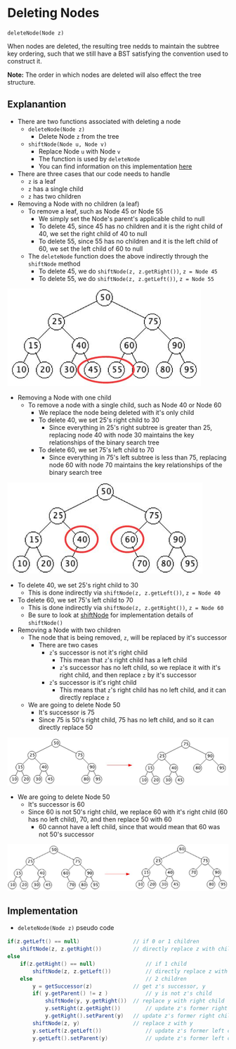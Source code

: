 # Deleting Nodes

`deleteNode(Node z)`

When nodes are deleted, the resulting tree nedds to maintain the subtree key ordering, such that we still have a BST satisfying the convention used to construct it.

**Note:** The order in which nodes are deleted will also effect the tree structure.

## Explanantion

- There are two functions associated with deleting a node
  - `deleteNode(Node z)`
    - Delete Node `z` from the tree
  - `shiftNode(Node u, Node v)`
    - Replace Node `u` with Node `v`
    - The function is used by `deleteNode`
    - You can find information on this implementation [here](Shift.md)
- There are three cases that our code needs to handle
  - `z` is a leaf
  - `z` has a single child
  - `z` has two children
- Removing a Node with no children (a leaf)
  - To remove a leaf, such as Node 45 or Node 55
    - We simply set the Node's parent's applicable child to null
    - To delete 45, since 45 has no children and it is the right child of 40, we set the right child of 40 to null
    - To delete 55, since 55 has no children and it is the left child of 60, we set the left child of 60 to null
  - The `deleteNode` function does the above indirectly through the `shiftNode` method
    - To delete 45, we do `shiftNode(z, z.getRight())`, `z = Node 45`
    - To delete 55, we do `shiftNode(z, z.getLeft())`, `z = Node 55`

![Removing 45, 55](../pngs/support/bst15.jpg)

- Removing a Node with one child
  - To remove a node with a single child, such as Node 40 or Node 60
    - We replace the node being deleted with it's only child
    - To delete 40, we set 25's right child to 30
      - Since everything in 25's right subtree is greater than 25, replacing node 40 with node 30 maintains the key relationships of the binary search tree
    - To delete 60, we set 75's left child to 70
      - Since everything in 75's left subtree is less than 75, replacing node 60 with node 70 maintains the key relationships of the binary search tree      

![Removing of 40 is 60](../pngs/support/bst16.jpg)

  - To delete 40, we set 25's right child to 30
     - This is done indirectly via `shiftNode(z, z.getLeft())`, `z = Node 40`
  - To delete 60, we set 75's left child to 70
     - This is done indirectly via `shiftNode(z, z.getRight())`, `z = Node 60`
     - Be sure to look at [shiftNode](Shift.md) for implementation details of `shiftNode()`
- Removing a Node with two children
  - The node that is being removed, `z`, will be replaced by it's successor
    - There are two cases
      - `z`'s successor is not it's right child
        - This mean that `z`'s right child has a left child
        - `z`'s successor has no left child, so we replace it with it's right child, and then replace `z` by it's successor
      - `z`'s successor is it's right child
        - This means that `z`'s right child has no left child, and it can directly replace `z`
  - We are going to delete Node 50
    - It's successor is 75
    - Since 75 is 50's right child, 75 has no left child, and so it can directly replace 50

![Removing of 75](../pngs/support/bst17.jpg)

  - We are going to delete Node 50
    - It's successor is 60
    - Since 60 is not 50's right child, we replace 60 with it's right child (60 has no left child), 70, and then replace 50 with 60
      - 60 cannot have a left child, since that would mean that 60 was not 50's successor

![Removing of 50](../pngs/support/bst18.jpg)

## Implementation

- `deleteNode(Node z)` pseudo code

``` java
if(z.getLeft() == null)					// if 0 or 1 children
    shiftNode(z, z.getRight())			// directly replace z with child
else
    if(z.getRight() == null)				// if 1 child
        shiftNode(z, z.getLeft())			// directly replace z with child
    else									// 2 children
        y = getSuccessor(z)				// get z's successor, y
        if( y.getParent() != z )			// y is not z's child
            shiftNode(y, y.getRight())	// replace y with right child
            y.setRight(z.getRight())		// update z's former right child
            y.getRight().setParent(y)	// update z's former right child
        shiftNode(z, y)					// replace z with y
        y.setLeft(z.getLeft())				// update z's former left child
        y.getLeft().setParent(y)			// update z's former left child
```

